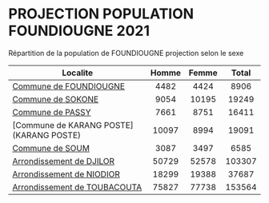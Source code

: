 # PROJECTION POPULATION FOUNDIOUGNE 2021
	
Répartition de la population de FOUNDIOUGNE projection selon le sexe
	
| Localite  | Homme | Femme | Total |
| --------- |:-----:|:-----:|:-----:|
| [Commune de FOUNDIOUGNE](FOUNDIOUGNE) | 4482 | 4424 | 8906 |
| [Commune de SOKONE](SOKONE) | 9054 | 10195 | 19249 |
| [Commune de PASSY](PASSY) | 7661 | 8751 | 16411 |
| [Commune de KARANG POSTE](KARANG POSTE) | 10097 | 8994 | 19091 |
| [Commune de SOUM](SOUM) | 3087 | 3497 | 6585 |
| [Arrondissement de DJILOR](DJILOR) | 50729 | 52578 | 103307 |
| [Arrondissement de NIODIOR](NIODIOR) | 18299 | 19388 | 37687 |
| [Arrondissement de TOUBACOUTA](TOUBACOUTA) | 75827 | 77738 | 153564 |
